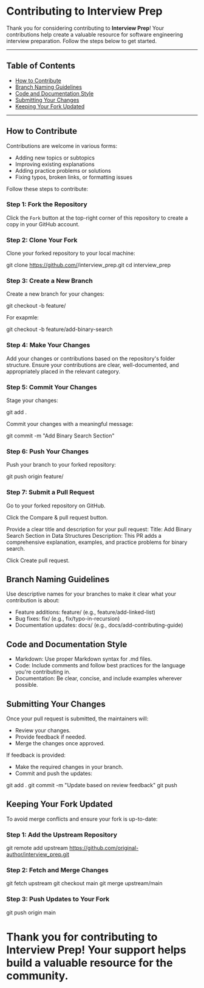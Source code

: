 # Contributing to Interview Prep

Thank you for considering contributing to **Interview Prep**! Your contributions help create a valuable resource for software engineering interview preparation. Follow the steps below to get started.

---

## Table of Contents
- [How to Contribute](#how-to-contribute)
- [Branch Naming Guidelines](#branch-naming-guidelines)
- [Code and Documentation Style](#code-and-documentation-style)
- [Submitting Your Changes](#submitting-your-changes)
- [Keeping Your Fork Updated](#keeping-your-fork-updated)

---

## How to Contribute

Contributions are welcome in various forms:
- Adding new topics or subtopics
- Improving existing explanations
- Adding practice problems or solutions
- Fixing typos, broken links, or formatting issues

Follow these steps to contribute:

### **Step 1: Fork the Repository**
Click the `Fork` button at the top-right corner of this repository to create a copy in your GitHub account.

### **Step 2: Clone Your Fork**
Clone your forked repository to your local machine:

git clone https://github.com/<your-username>/interview_prep.git
cd interview_prep

### **Step 3: Create a New Branch**
Create a new branch for your changes:

git checkout -b feature/<topic-name>

For exapmle:  

git checkout -b feature/add-binary-search

### **Step 4: Make Your Changes**
Add your changes or contributions based on the repository's folder structure.
Ensure your contributions are clear, well-documented, and appropriately placed in the relevant category.

### **Step 5: Commit Your Changes**
Stage your changes:

git add .

Commit your changes with a meaningful message:

git commit -m "Add Binary Search Section"

### **Step 6: Push Your Changes**
Push your branch to your forked repository:

git push origin feature/<topic-name>

### **Step 7: Submit a Pull Request**
Go to your forked repository on GitHub.

Click the Compare & pull request button.

Provide a clear title and description for your pull request:
    Title: Add Binary Search Section in Data Structures
    Description: This PR adds a comprehensive explanation, examples, and practice problems for binary search.

Click Create pull request.

## Branch Naming Guidelines

Use descriptive names for your branches to make it clear what your contribution is about:

- Feature additions: feature/<topic-name> (e.g., feature/add-linked-list)
- Bug fixes: fix/<issue-name> (e.g., fix/typo-in-recursion)
- Documentation updates: docs/<topic> (e.g., docs/add-contributing-guide)

## Code and Documentation Style

- Markdown: Use proper Markdown syntax for .md files.
- Code: Include comments and follow best practices for the language you're contributing in.
- Documentation: Be clear, concise, and include examples wherever possible.

## Submitting Your Changes

Once your pull request is submitted, the maintainers will:
- Review your changes.
- Provide feedback if needed.
- Merge the changes once approved.

If feedback is provided:
- Make the required changes in your branch.
- Commit and push the updates:

git add .
git commit -m "Update based on review feedback"
git push

## Keeping Your Fork Updated

To avoid merge conflicts and ensure your fork is up-to-date:

### **Step 1: Add the Upstream Repository**

git remote add upstream https://github.com/original-author/interview_prep.git

### **Step 2: Fetch and Merge Changes**

git fetch upstream
git checkout main
git merge upstream/main

### **Step 3: Push Updates to Your Fork**

git push origin main

# Thank you for contributing to Interview Prep! Your support helps build a valuable resource for the community.